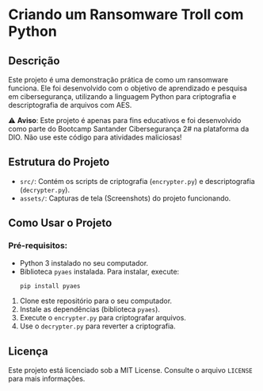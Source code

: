 # Criando um Ransomware Troll com Python 

## Descrição
Este projeto é uma demonstração prática de como um ransomware funciona. 
Ele foi desenvolvido com o objetivo de aprendizado e pesquisa em cibersegurança, utilizando a linguagem Python para criptografia e descriptografia de arquivos com AES.

⚠️ **Aviso**: Este projeto é apenas para fins educativos e foi desenvolvido como parte do Bootcamp Santander Cibersegurança 2# na plataforma da DIO.
Não use este código para atividades maliciosas!

## Estrutura do Projeto
- `src/`: Contém os scripts de criptografia (`encrypter.py`) e descriptografia (`decrypter.py`).
- `assets/`: Capturas de tela (Screenshots) do projeto funcionando.

## Como Usar o Projeto
### Pré-requisitos:
- Python 3 instalado no seu computador.
- Biblioteca `pyaes` instalada. Para instalar, execute:
  ```bash
  pip install pyaes
  
1. Clone este repositório para o seu computador.
2. Instale as dependências (biblioteca `pyaes`).
3. Execute o `encrypter.py` para criptografar arquivos.
4. Use o `decrypter.py` para reverter a criptografia.

## Licença
Este projeto está licenciado sob a MIT License. Consulte o arquivo `LICENSE` para mais informações.
